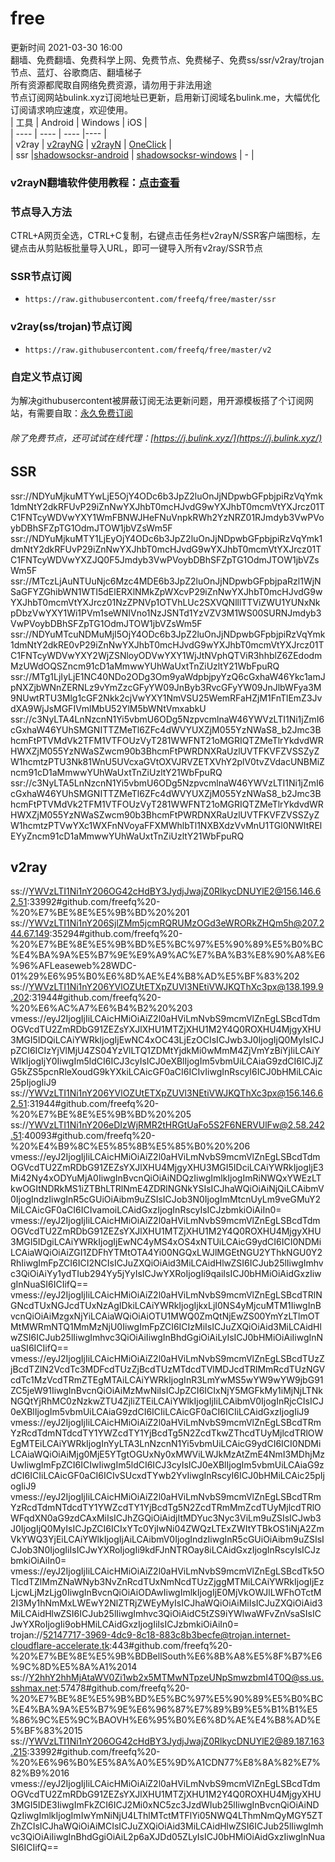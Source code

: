 # free  
更新时间 2021-03-30 16:00  
翻墙、免费翻墙、免费科学上网、免费节点、免费梯子、免费ss/ssr/v2ray/trojan节点、蓝灯、谷歌商店、翻墙梯子  
所有资源都爬取自网络免费资源，请勿用于非法用途  
节点订阅网站bulink.xyz订阅地址已更新，启用新订阅域名bulink.me，大幅优化订阅请求响应速度，欢迎使用。  
|  工具  | Android  | Windows  | iOS  |  
|  ----  | ----   | ----  |----  |  
| v2ray  | [v2rayNG](https://github.com/2dust/v2rayNG/releases/download/1.4.12/v2rayNG_1.4.12_arm64-v8a.apk) | [v2rayN](https://github.com/2dust/v2rayN/releases/download/3.27/v2rayN-Core.zip) | [OneClick](https://oneclick.earth/) |  
| ssr  |[shadowsocksr-android](https://github.com/shadowsocksrr/shadowsocksr-android/releases/download/3.5.4/shadowsocksr-android-3.5.4.apk) | [shadowsocksr-windows](https://github.com/shadowsocksr-backup/shadowsocksr-csharp/releases/download/4.7.0/ShadowsocksR-4.7.0-win.7z) | - |  
### v2rayN翻墙软件使用教程：[点击查看](https://github.com/freefq/tutorials)  
### 节点导入方法  
CTRL+A网页全选，CTRL+C复制，右键点击任务栏v2rayN/SSR客户端图标，左键点击从剪贴板批量导入URL，即可一键导入所有v2ray/SSR节点  
### SSR节点订阅  
- `https://raw.githubusercontent.com/freefq/free/master/ssr`  
### v2ray(ss/trojan)节点订阅  
- `https://raw.githubusercontent.com/freefq/free/master/v2`  
### 自定义节点订阅  
为解决githubusercontent被屏蔽订阅无法更新问题，用开源模板搭了个订阅网站，有需要自取：[永久免费订阅](https://bulink.xyz)  
###### 除了免费节点，还可试试在线代理：[https://j.bulink.xyz/](https://j.bulink.xyz/)  
## SSR  
ssr://NDYuMjkuMTYwLjE5OjY4ODc6b3JpZ2luOnJjNDpwbGFpbjpiRzVqYmk1dmNtY2dkRFUvP29iZnNwYXJhbT0mcHJvdG9wYXJhbT0mcmVtYXJrcz01TC1FNTcyWDVwYXY1WmFBNWJHeFNuVnpkRWh2YzNRZ01RJmdyb3VwPVoybDBhSFZpTG1OdmJTOW1jbVZsWm5F  
ssr://NDYuMjkuMTY1LjEyOjY4ODc6b3JpZ2luOnJjNDpwbGFpbjpiRzVqYmk1dmNtY2dkRFUvP29iZnNwYXJhbT0mcHJvdG9wYXJhbT0mcmVtYXJrcz01TC1FNTcyWDVwYXZJQ0F5Jmdyb3VwPVoybDBhSFZpTG1OdmJTOW1jbVZsWm5F  
ssr://MTczLjAuNTUuNjc6Mzc4MDE6b3JpZ2luOnJjNDpwbGFpbjpaRzl1WjNSaGFYZGhibWN1WTI5dElERXlNMkZpWXcvP29iZnNwYXJhbT0mcHJvdG9wYXJhbT0mcmVtYXJrcz01NzZPNVp1OTVhLUc2SXVQNlllTTViZWU1YUNxNkpDbzVwYXY1Wi1PVm1seWNIVno1NzJSNTd1YzVZV3M1WS00SURNJmdyb3VwPVoybDBhSFZpTG1OdmJTOW1jbVZsWm5F  
ssr://NDYuMTcuNDMuMjI5OjY4ODc6b3JpZ2luOnJjNDpwbGFpbjpiRzVqYmk1dmNtY2dkRE0vP29iZnNwYXJhbT0mcHJvdG9wYXJhbT0mcmVtYXJrcz01TC1FNTcyWDVwYXY2WjZSNloyODVwYXY1WjJtNVphQTViR3hhblZ6ZEdodmMzUWdOQSZncm91cD1aMmwwYUhWaUxtTnZiUzltY21WbFpuRQ  
ssr://MTg1LjIyLjE1NC40NDo2ODg3Om9yaWdpbjpyYzQ6cGxhaW46Ykc1amJpNXZjbWNnZERNLz9vYmZzcGFyYW09JnByb3RvcGFyYW09JnJlbWFya3M9NUwtRTU3Mlg1cGF2Nkk2cjVwYXY1NmVSU25WemRFaHZjM1FnTlEmZ3JvdXA9WjJsMGFIVmlMbU52YlM5bWNtVmxabkU  
ssr://c3NyLTA4LnNzcnN1Yi5vbmU6ODg5NzpvcmlnaW46YWVzLTI1Ni1jZmI6cGxhaW46YUhSMGNITTZMeTl6ZFc4dWVYUXZjM055YzNWaS8_b2Jmc3BhcmFtPTVMdVk2TFM1VTFOUzVyT281WWFNT21oMGRIQTZMeTlrYkdvdWRHWXZjM055YzNWaSZwcm90b3BhcmFtPWRDNXRaUzlUVTFKVFZVSSZyZW1hcmtzPTU3Nk81WnU5UVcxaGVtOXVJRVZETXVhY2plV0tvZVdacUNBMiZncm91cD1aMmwwYUhWaUxtTnZiUzltY21WbFpuRQ  
ssr://c3NyLTA5LnNzcnN1Yi5vbmU6ODg5NzpvcmlnaW46YWVzLTI1Ni1jZmI6cGxhaW46YUhSMGNITTZMeTl6ZFc4dWVYUXZjM055YzNWaS8_b2Jmc3BhcmFtPTVMdVk2TFM1VTFOUzVyT281WWFNT21oMGRIQTZMeTlrYkdvdWRHWXZjM055YzNWaSZwcm90b3BhcmFtPWRDNXRaUzlUVTFKVFZVSSZyZW1hcmtzPTVwYXc1WXFnNVoyaFFXMWhlbTl1NXBXdzVvMnU1TGl0NWItRElEYyZncm91cD1aMmwwYUhWaUxtTnZiUzltY21WbFpuRQ  
## v2ray  
ss://YWVzLTI1Ni1nY206OG42cHdBY3JydjJwajZ0RlkycDNUYlE2@156.146.62.51:33992#github.com/freefq%20-%20%E7%BE%8E%E5%9B%BD%20%201  
ss://YWVzLTI1Ni1nY206SjlZMm5jcmRQRUMzOGd3eWRORkZHQm5h@207.244.67.149:35294#github.com/freefq%20-%20%E7%BE%8E%E5%9B%BD%E5%BC%97%E5%90%89%E5%B0%BC%E4%BA%9A%E5%B7%9E%E9%A9%AC%E7%BA%B3%E8%90%A8%E6%96%AFLeaseweb%28WDC-01%29%E6%95%B0%E6%8D%AE%E4%B8%AD%E5%BF%83%202  
ss://YWVzLTI1Ni1nY206YVlOZUtETXpZUVl3NEtiVWJKQThXc3px@138.199.9.202:31944#github.com/freefq%20-%20%E6%AC%A7%E6%B4%B2%20%203  
vmess://eyJ2IjogIjIiLCAicHMiOiAiZ2l0aHViLmNvbS9mcmVlZnEgLSBcdTdmOGVcdTU2ZmRDbG91ZEZsYXJlXHU1MTZjXHU1M2Y4Q0ROXHU4MjgyXHU3MGI5IDQiLCAiYWRkIjogIjEwNC4xOC43LjEzOCIsICJwb3J0IjogIjQ0MyIsICJpZCI6ICIzYjVlMjU4ZS04YzVlLTQ1ZDMtYjdkMi0wMmM4ZjVmYzBiYjIiLCAiYWlkIjogIjY0IiwgIm5ldCI6ICJ3cyIsICJ0eXBlIjogIm5vbmUiLCAiaG9zdCI6ICJjZG5kZS5pcnRleXoudG9kYXkiLCAicGF0aCI6ICIvIiwgInRscyI6ICJ0bHMiLCAic25pIjogIiJ9  
ss://YWVzLTI1Ni1nY206YVlOZUtETXpZUVl3NEtiVWJKQThXc3px@156.146.62.51:31944#github.com/freefq%20-%20%E7%BE%8E%E5%9B%BD%20%205  
ss://YWVzLTI1Ni1nY206eDIzWjRMR2tHRGtUaFo5S2F6NERVUlFw@2.58.242.51:40093#github.com/freefq%20-%20%E4%B9%8C%E5%85%8B%E5%85%B0%20%206  
vmess://eyJ2IjogIjIiLCAicHMiOiAiZ2l0aHViLmNvbS9mcmVlZnEgLSBcdTdmOGVcdTU2ZmRDbG91ZEZsYXJlXHU4MjgyXHU3MGI5IDciLCAiYWRkIjogIjE3Mi42Ny4xODYuMjA0IiwgInBvcnQiOiAiNDQzIiwgImlkIjogImRiNWQxYWEzLTkwOGItNDRkMS1iZTBhLTRlNmE4ZDRlNGNkYSIsICJhaWQiOiAiNjQiLCAibmV0IjogIndzIiwgInR5cGUiOiAibm9uZSIsICJob3N0IjogImMtcnUyLm9veGMuY2MiLCAicGF0aCI6ICIvamoiLCAidGxzIjogInRscyIsICJzbmkiOiAiIn0=  
vmess://eyJ2IjogIjIiLCAicHMiOiAiZ2l0aHViLmNvbS9mcmVlZnEgLSBcdTdmOGVcdTU2ZmRDbG91ZEZsYXJlXHU1MTZjXHU1M2Y4Q0ROXHU4MjgyXHU3MGI5IDgiLCAiYWRkIjogIjEwNC4yMS4xOS4xNTUiLCAicG9ydCI6ICI0NDMiLCAiaWQiOiAiZGI1ZDFhYTMtOTA4Yi00NGQxLWJlMGEtNGU2YThkNGU0Y2RhIiwgImFpZCI6ICI2NCIsICJuZXQiOiAid3MiLCAidHlwZSI6ICJub25lIiwgImhvc3QiOiAiYy1ydTIub294Yy5jYyIsICJwYXRoIjogIi9qaiIsICJ0bHMiOiAidGxzIiwgInNuaSI6ICIifQ==  
vmess://eyJ2IjogIjIiLCAicHMiOiAiZ2l0aHViLmNvbS9mcmVlZnEgLSBcdTRlNGNcdTUxNGJcdTUxNzAgIDkiLCAiYWRkIjogIjkxLjI0NS4yMjcuMTM1IiwgInBvcnQiOiAiMzgxNjYiLCAiaWQiOiAiOTU1MWQ0ZmQtNjEwZS00YmYzLTlmOTMtMWRmNTQ1MmMzNjU0IiwgImFpZCI6ICIzMiIsICJuZXQiOiAid3MiLCAidHlwZSI6ICJub25lIiwgImhvc3QiOiAiIiwgInBhdGgiOiAiLyIsICJ0bHMiOiAiIiwgInNuaSI6ICIifQ==  
vmess://eyJ2IjogIjIiLCAicHMiOiAiZ2l0aHViLmNvbS9mcmVlZnEgLSBcdTUzZjBcdTZlN2VcdTc3MDFcdTUzZjBcdTUzMTdcdTVlMDJcdTRlMmRcdTUzNGVcdTc1MzVcdTRmZTEgMTAiLCAiYWRkIjogInR3LmYwMS5wYW9wYW9jbG91ZC5jeW91IiwgInBvcnQiOiAiMzMwNiIsICJpZCI6ICIxNjY5MGFkMy1iMjNjLTNkNGQtYjRhMC0zNzkwZTU4ZjliZTEiLCAiYWlkIjogIjIiLCAibmV0IjogInRjcCIsICJ0eXBlIjogIm5vbmUiLCAiaG9zdCI6ICIiLCAicGF0aCI6ICIiLCAidGxzIjogIiJ9  
vmess://eyJ2IjogIjIiLCAicHMiOiAiZ2l0aHViLmNvbS9mcmVlZnEgLSBcdTRmYzRcdTdmNTdcdTY1YWZcdTY1YjBcdTg5N2ZcdTkwZThcdTUyMjlcdTRlOWEgMTEiLCAiYWRkIjogInYyLTA3LnNzcnN1Yi5vbmUiLCAicG9ydCI6ICI0NDMiLCAiaWQiOiAiMjg0MjE5YTgtOGUxNy0xMWViLWJkMzAtZmE4NmI3MDhjMzUwIiwgImFpZCI6ICIwIiwgIm5ldCI6ICJ3cyIsICJ0eXBlIjogIm5vbmUiLCAiaG9zdCI6ICIiLCAicGF0aCI6ICIvSUcxdTYwb2YvIiwgInRscyI6ICJ0bHMiLCAic25pIjogIiJ9  
vmess://eyJ2IjogIjIiLCAicHMiOiAiZ2l0aHViLmNvbS9mcmVlZnEgLSBcdTRmYzRcdTdmNTdcdTY1YWZcdTY1YjBcdTg5N2ZcdTRmMmZcdTUyMjlcdTRlOWFqdXN0aG9zdCAxMiIsICJhZGQiOiAidjItMDYuc3Nyc3ViLm9uZSIsICJwb3J0IjogIjQ0MyIsICJpZCI6ICIxYTc0YjIwNi04ZWQzLTExZWItYTBkOS1iNjA2ZmVkYWQ3YjEiLCAiYWlkIjogIjAiLCAibmV0IjogIndzIiwgInR5cGUiOiAibm9uZSIsICJob3N0IjogIiIsICJwYXRoIjogIi9kdFJnNTROay8iLCAidGxzIjogInRscyIsICJzbmkiOiAiIn0=  
vmess://eyJ2IjogIjIiLCAicHMiOiAiZ2l0aHViLmNvbS9mcmVlZnEgLSBcdTk5OTlcdTZlMmZNaWNyb3NvZnRcdTUxNmNcdTUzZjggMTMiLCAiYWRkIjogIjEzLjcwLjMzLjg0IiwgInBvcnQiOiAiODAwIiwgImlkIjogIjE0MjVkOWJlLWFhOTctM2I3My1hNmMxLWEwY2NlZTRjZWEyMyIsICJhaWQiOiAiMiIsICJuZXQiOiAid3MiLCAidHlwZSI6ICJub25lIiwgImhvc3QiOiAidC5tZS9iYWlwaWFvZnVsaSIsICJwYXRoIjogIi9obHMiLCAidGxzIjogIiIsICJzbmkiOiAiIn0=  
trojan://52147717-3969-4dc9-8c18-883c8b3becfe@trojan.internet-cloudflare-accelerate.tk:443#github.com/freefq%20-%20%E7%BE%8E%E5%9B%BDBellSouth%E6%8B%A8%E5%8F%B7%E6%9C%8D%E5%8A%A1%2014  
ss://Y2hhY2hhMjAtaWV0Zi1wb2x5MTMwNTpzeUNpSmwzbmI4T0Q@ss.us.sshmax.net:57478#github.com/freefq%20-%20%E7%BE%8E%E5%9B%BD%E5%BC%97%E5%90%89%E5%B0%BC%E4%BA%9A%E5%B7%9E%E6%96%87%E7%89%B9%E5%B1%B1%E5%86%9C%E5%9C%BAOVH%E6%95%B0%E6%8D%AE%E4%B8%AD%E5%BF%83%2015  
ss://YWVzLTI1Ni1nY206OG42cHdBY3JydjJwajZ0RlkycDNUYlE2@89.187.163.215:33992#github.com/freefq%20-%20%E6%96%B0%E5%8A%A0%E5%9D%A1CDN77%E8%8A%82%E7%82%B9%2016  
vmess://eyJ2IjogIjIiLCAicHMiOiAiZ2l0aHViLmNvbS9mcmVlZnEgLSBcdTdmOGVcdTU2ZmRDbG91ZEZsYXJlXHU1MTZjXHU1M2Y4Q0ROXHU4MjgyXHU3MGI5IDE3IiwgImFkZCI6ICJ2Mi0xNC5zc3JzdWIub25lIiwgInBvcnQiOiAiNDQzIiwgImlkIjogImIwYmNiNjU4LThlMTctMTFlYi05NWQ4LThmNmQyMGY5ZTZhZCIsICJhaWQiOiAiMCIsICJuZXQiOiAid3MiLCAidHlwZSI6ICJub25lIiwgImhvc3QiOiAiIiwgInBhdGgiOiAiL2p6aXJDd05ZLyIsICJ0bHMiOiAidGxzIiwgInNuaSI6ICIifQ==  
